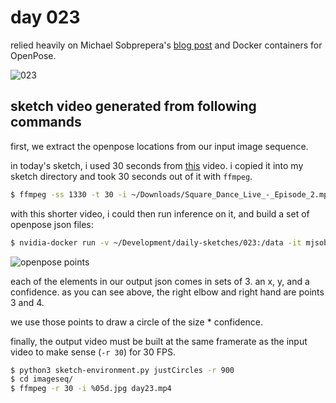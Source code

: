 # day 023

relied heavily on Michael Sobprepera's [blog post](http://michaelsobrepera.com/guides/openposeaws.html) and Docker containers for OpenPose. 


![023](https://github.com/burningion/daily-sketches/raw/master/023/images/00350.jpg)


## sketch video generated from following commands

first, we extract the openpose locations from our input image sequence. 

in today's sketch, i used 30 seconds from [this](https://archive.org/details/Square_Dance_Live_-_Episode_2) video. i copied it into my sketch directory and took 30 seconds out of it with `ffmpeg`.

```bash
$ ffmpeg -ss 1330 -t 30 -i ~/Downloads/Square_Dance_Live_-_Episode_2.mp4 -strict -2 squareDance.mp4
```

with this shorter video, i could then run inference on it, and build a set of openpose json files:

```bash
$ nvidia-docker run -v ~/Development/daily-sketches/023:/data -it mjsobrep/openpose:latest ./build/examples/openpose/openpose.bin --video /data/squareDance.mp4 --write_images /data/labeledSq --write_keypoint_json /data/walkdataSq/ --no_display
```

![openpose points](https://github.com/burningion/daily-sketches/raw/master/017/images/keypoints_pose.png)

each of the elements in our output json comes in sets of 3. an x, y, and a confidence. as you can see above, the right elbow and right hand are points 3 and 4.

we use those points to draw a circle of the size * confidence.

finally, the output video must be built at the same framerate as the input video to make sense (`-r 30`) for 30 FPS.

```bash
$ python3 sketch-environment.py justCircles -r 900
$ cd imageseq/
$ ffmpeg -r 30 -i %05d.jpg day23.mp4
```
